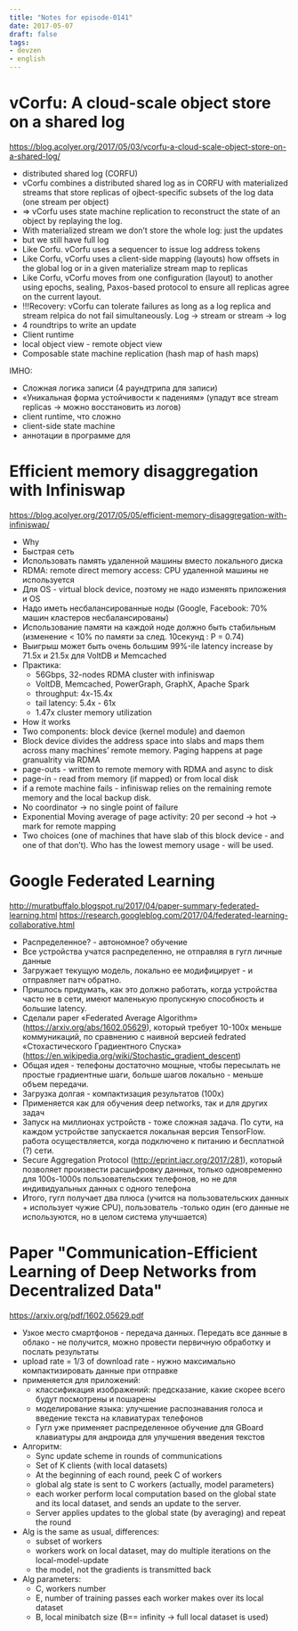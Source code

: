 ```yaml
---
title: "Notes for episode-0141"
date: 2017-05-07
draft: false
tags:
- devzen
- english
---
```


# vCorfu: A cloud-scale object store on a shared log
https://blog.acolyer.org/2017/05/03/vcorfu-a-cloud-scale-object-store-on-a-shared-log/

- distributed shared log (CORFU)
- vCorfu combines a distributed shared log as in CORFU with materialized streams that store replicas of ojbect-specific subsets of the log data (one stream per object)
- => vCorfu uses state machine replication to reconstruct the state of an object by replaying the log.
- With materialized stream we don’t store the whole log: just the updates
- but we still have full log
- Like Corfu. vCorfu uses a sequencer to issue log address tokens
- Like Corfu, vCorfu uses a client-side mapping (layouts) how offsets in the global log or in a given materialize stream map to replicas
- Like Corfu, vCorfu moves from one configuration (layout) to another using epochs, sealing, Paxos-based protocol to ensure all replicas agree on the current layout.
- !!!Recovery: vCorfu can tolerate failures as long as a log replica and stream relpica do not fail simultaneously. Log -> stream or stream -> log
- 4 roundtrips to write an update
- Client runtime
- local object view - remote object view
- Composable state machine replication (hash map of hash maps)

IMHO:
- Сложная логика записи (4 раундтрипа для записи)
- «Уникальная форма устойчивости к падениям» (упадут все stream replicas -> можно восстановить из логов)
- client runtime, что сложно
- client-side state machine
- аннотации в программе для

# Efficient memory disaggregation with Infiniswap
https://blog.acolyer.org/2017/05/05/efficient-memory-disaggregation-with-infiniswap/

- Why
- Быстрая сеть
- Использовать память удаленной машины вместо локального диска
- RDMA: remote direct memory access: CPU удаленной машины не используется
- Для OS - virtual block device, поэтому не надо изменять приложения и OS
- Надо иметь несбалансированные ноды (Google, Facebook: 70% машин кластеров несбалансированы)
- Использование памяти на каждой ноде должно быть стабильным (изменение < 10% по памяти за след. 10секунд : P = 0.74)
- Выигрыш может быть очень большим 99%-ile latency increase by 71.5x и 21.5x для VoltDB и Memcached
- Практика:
    - 56Gbps, 32-nodes RDMA cluster with infiniswap
    - VoltDB, Memcached, PowerGraph, GraphX, Apache Spark
    - throughput: 4x-15.4x
    - tail latency: 5.4x - 61x
    - 1.47x cluster memory utilization
- How it works
- Two components: block device (kernel module) and daemon
- Block device divides the address space into slabs and maps them across many machines’ remote memory. Paging happens at page granualrity via RDMA
- page-outs - written to remote memory with RDMA and async to disk
- page-in - read from memory (if mapped) or from local disk
- if a remote machine fails - infiniswap relies on the remaining remote memory and the local backup disk.
- No coordinator -> no single point of failure
- Exponential Moving average of page activity: 20 per second -> hot -> mark for remote mapping
- Two choices (one of machines that have slab of this block device - and one of that don’t). Who has the lowest memory usage - will be used.

# Google Federated Learning
http://muratbuffalo.blogspot.ru/2017/04/paper-summary-federated-learning.html
https://research.googleblog.com/2017/04/federated-learning-collaborative.html

- Распределенное? - автономное? обучение
- Все устройства учатся распределенно, не отправляя в гугл личные данные
- Загружает текущую модель, локально ее модифицирует - и отправляет патч обратно.
- Пришлось придумать, как это должно работать, когда устройства часто не в сети, имеют маленькую пропускную способность и большие latency.
- Сделали paper «Federated Average Algorithm» (https://arxiv.org/abs/1602.05629), который требует 10-100x меньше коммуникаций, по сравнению с наивной версией fedrated «Стохастического Градиентного Спуска» (https://en.wikipedia.org/wiki/Stochastic_gradient_descent)
- Общая идея - телефоны достаточно мощные, чтобы пересылать не простые градиентные шаги, больше шагов локально - меньше объем передачи.
- Загрузка долгая - компактизация результатов (100x)
- Применяется как для обучения deep networks, так и для других задач
- Запуск на миллионах устройств - тоже сложная задача. По сути, на каждом устройстве запускается локальная версия TensorFlow. работа осуществляется, когда подключено к питанию и бесплатной (?) сети.
- Secure Aggregation Protocol (http://eprint.iacr.org/2017/281), который позволяет произвести расшифровку данных, только одновременно для 100s-1000s пользовательских телефонов, но не для индивидуальных данных с одного телефона
- Итого, гугл получает два плюса (учится на пользовательских данных + использует чужие CPU), пользователь -только один (его данные не используются, но в целом система улучшается)

# Paper "Communication-Efficient Learning of Deep Networks from Decentralized Data"
https://arxiv.org/pdf/1602.05629.pdf

- Узкое место смартфонов - передача данных. Передать все данные в облако - не получится, можно провести первичную обработку и послать результаты
- upload rate = 1/3 of download rate - нужно максимально компактизировать данные при отправке
- применяется для приложений:
    - классификация изображений: предсказание, какие скорее всего будут посмотрены и пошарены
    - моделирование языка: улучшение распознавания голоса и введение текста на клавиатурах телефонов
    - Гугл уже применяет распределенное обучение для GBoard клавиатуры для андроида для улучшения введения текстов
- Алгоритм:
    - Sync update scheme in rounds of communications
    - Set of K clients (with local datasets)
    - At the beginning of each round, peek C of workers
    - global alg state is sent to C workers (actually, model parameters)
    - each worker perform local computation based on the global state and its local dataset, and sends an update to the server.
    - Server applies updates to the global state (by averaging) and repeat the round
- Alg is the same as usual, differences:
    - subset of workers
    - workers work on local dataset, may do multiple iterations on the local-model-update
    - the model, not the gradients is transmitted back
- Alg parameters:
    - C, workers number
    - E, number of training passes each worker makes over its local dataset
    - B, local minibatch size (B== infinity -> full local dataset is used)

